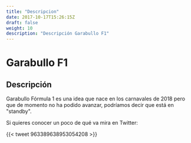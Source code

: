 ```yaml
---
title: "Descripcion"
date: 2017-10-17T15:26:15Z
draft: false
weight: 10
description: "Descripción Garabullo F1"
---
```


# Garabullo F1

## Descripción
Garabullo Fórmula 1 es una idea que nace en los carnavales de 2018 pero que de momento no ha podido avanzar,
podríamos decir que está en "standby".

Si quieres conocer un poco de qué va mira en Twitter:

{{< tweet 963389638953054208 >}}